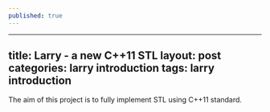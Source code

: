 ```yaml
---
published: true
---
```



---
title: Larry - a new C++11 STL
layout: post
categories: larry introduction
tags: larry introduction
---

The aim of this project is to fully implement STL using C++11 standard.
